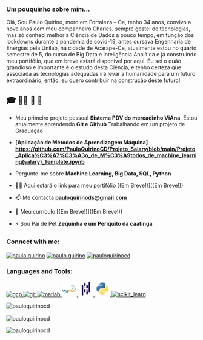 
### Um pouquinho sobre mim...

  Olá, Sou Paulo Quirino, moro em Fortaleza – Ce, tenho 34 anos, convivo a nove anos com meu companheiro Charles. sempre gostei de tecnologias, mas só conheci melhor a Ciência de Dados a pouco tempo, em função dos lockdowns durante a pandemia de covid-19, antes cursava Engenharia de Energias pela Unilab, na cidade de Acarape-Ce, atualmente estou no quarto semestre de 5, do curso de Big Data e Inteligência Analítica e já construindo meu portifólio, que em breve estará disponível por aqui. Eu sei o quão grandioso e importante é o estudo desta Ciência, e tenho certeza que associada as tecnologias adequadas irá levar a humanidade para um futuro extraordinário, então, eu quero contribuir na construção deste futuro!


## :mortar_board: :man_scientist: :microscope: :game_die:
- Meu primeiro projeto pessoal **Sistema PDV do mercadinho ViAna**, Estou atualmente aprendendo **Git e Github** Trabalhando em um projeto de Graduação
- **[Aplicação de Métodos de Aprendizagem Máquina] https://github.com/PauloQuirinoCD/Projeto_Salary/blob/main/Projeto_Aplica%C3%A7%C3%A3o_de_M%C3%A9todos_de_machine_learning(salary)_Template.ipynb**  
- Pergunte-me sobre **Machine Learning, Big Data, SQL, Python**

- 👨‍💻 Aqui estará o link para meu portifólio [(Em Breve!)]((Em Breve!))

- 📫 Me contacta **pauloquirinods@gmail.com**

- 📄 Meu currículo [(Em Breve!)]((Em Breve!))

- ⚡ Sou Pai de Pet **Zequinha e um Periquito da caatinga**

<h3 align="left">Connect with me:</h3>
<p align="left">
<a href="https://linkedin.com/in/paulo quirino" target="blank"><img align="center" src="https://raw.githubusercontent.com/rahuldkjain/github-profile-readme-generator/master/src/images/icons/Social/linked-in-alt.svg" alt="paulo quirino" height="30" width="40" /></a>
<a href="https://kaggle.com/paulo quirino" target="blank"><img align="center" src="https://raw.githubusercontent.com/rahuldkjain/github-profile-readme-generator/master/src/images/icons/Social/kaggle.svg" alt="paulo quirino" height="30" width="40" /></a>
<a href="https://instagram.com/pauloquirinocd" target="blank"><img align="center" src="https://raw.githubusercontent.com/rahuldkjain/github-profile-readme-generator/master/src/images/icons/Social/instagram.svg" alt="pauloquirinocd" height="30" width="40" /></a>
</p>

<h3 align="left">Languages and Tools:</h3>
<p align="left"> <a href="https://cloud.google.com" target="_blank" rel="noreferrer"> <img src="https://www.vectorlogo.zone/logos/google_cloud/google_cloud-icon.svg" alt="gcp" width="40" height="40"/> </a> <a href="https://git-scm.com/" target="_blank" rel="noreferrer"> <img src="https://www.vectorlogo.zone/logos/git-scm/git-scm-icon.svg" alt="git" width="40" height="40"/> </a> <a href="https://www.mathworks.com/" target="_blank" rel="noreferrer"> <img src="https://upload.wikimedia.org/wikipedia/commons/2/21/Matlab_Logo.png" alt="matlab" width="40" height="40"/> </a> <a href="https://www.mysql.com/" target="_blank" rel="noreferrer"> <img src="https://raw.githubusercontent.com/devicons/devicon/master/icons/mysql/mysql-original-wordmark.svg" alt="mysql" width="40" height="40"/> </a> <a href="https://pandas.pydata.org/" target="_blank" rel="noreferrer"> <img src="https://raw.githubusercontent.com/devicons/devicon/2ae2a900d2f041da66e950e4d48052658d850630/icons/pandas/pandas-original.svg" alt="pandas" width="40" height="40"/> </a> <a href="https://www.python.org" target="_blank" rel="noreferrer"> <img src="https://raw.githubusercontent.com/devicons/devicon/master/icons/python/python-original.svg" alt="python" width="40" height="40"/> </a> <a href="https://scikit-learn.org/" target="_blank" rel="noreferrer"> <img src="https://upload.wikimedia.org/wikipedia/commons/0/05/Scikit_learn_logo_small.svg" alt="scikit_learn" width="40" height="40"/> </a> </p>

<p align="left"> <img src="https://komarev.com/ghpvc/?username=pauloquirinocd&label=Visitantes&color=0e29b4&style=flat-square" alt="pauloquirinocd" /> </p>

<p><img align="center" src="https://github-readme-stats.vercel.app/api/top-langs?username=pauloquirinocd&show_icons=true&theme=dark&hide_border=true&locale=en&layout=compact" alt="pauloquirinocd" /></p>

<p>&nbsp;<img align="left" src="https://github-readme-stats.vercel.app/api?username=pauloquirinocd&show_icons=true&locale=en" alt="pauloquirinocd" /></p>


<!--
**PauloQuirinoCD/PauloQuirinoCD** is a ✨ _special_ ✨ repository because its `README.md` (this file) appears on your GitHub profile.

Here are some ideas to get you started:

- 🔭 I’m currently working on ...
- 🌱 I’m currently learning ...
- 👯 I’m looking to collaborate on ...
- 🤔 I’m looking for help with ...
- 💬 Ask me about ...
- 📫 How to reach me: ...
- 😄 Pronouns: ...
- ⚡ Fun fact: ...
-->
